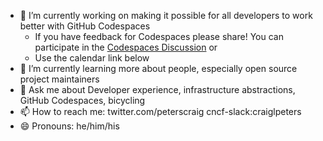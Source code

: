 
- 🔭 I’m currently working on making it possible for all developers to work better with GitHub Codespaces
   - If you have feedback for Codespaces please share! You can participate in the [Codespaces Discussion](https://github.com/github-community/community/discussions/categories/codespaces)
   or
   - Use the calendar link below
- 🌱 I’m currently learning more about people, especially open source project maintainers
- 💬 Ask me about Developer experience, infrastructure abstractions, GitHub Codespaces, bicycling
- 📫 How to reach me: twitter.com/peterscraig cncf-slack:craiglpeters
- 😄 Pronouns: he/him/his


<link href="https://calendar.google.com/calendar/scheduling-button-script.css" rel="stylesheet">
<script src="https://calendar.google.com/calendar/scheduling-button-script.js" async></script>
<script>
(function() {
  var target = document.currentScript;
  window.addEventListener('load', function() {
    calendar.schedulingButton.load({
      url: 'https://calendar.google.com/calendar/appointments/schedules/AcZssZ2DagYbiGCkf-4PGIOuLVrhodgkeh5nwR3qL6wv8ibMJMvBiMVcKQ9CC_zPccumb4DlVJ_YuZ7s?gv=true',
      color: '#616161',
      label: 'Book an appointment',
      target,
    });
  });
})();
</script>